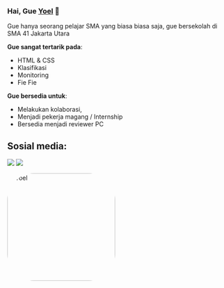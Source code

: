 ### Hai, Gue [Yoel](https://yoelandreas.manoppo.my.id) 👋

Gue hanya seorang pelajar SMA yang biasa biasa saja, gue bersekolah di SMA 41 Jakarta Utara

**Gue sangat tertarik pada**:
- HTML & CSS
- Klasifikasi
- Monitoring
- Fie Fie

 **Gue bersedia untuk**:

- Melakukan kolaborasi,
- Menjadi pekerja magang / Internship
- Bersedia menjadi reviewer PC

## Sosial media:

<p align = "center">

[<img src="https://img.shields.io/badge/whatsapp-%2312100E.svg?&style=for-the-badge&logo=whatsapp&logoColor=white&color=black" />](https://wa.me/6283844000383)
[<img src="https://img.shields.io/badge/instagram-%2312100E.svg?&style=for-the-badge&logo=instagram&logoColor=white&color=black" />](https://instagram.com/saya_andreas)
</p>

<a href="https://github.com/Y0EL">
  <img align="center" src="https://pps.whatsapp.net/v/t61.24694-24/352843615_791554735685016_3698136794997860709_n.jpg?ccb=11-4&oh=01_AdTJxjeM5owQeYWUmhsIdNo5IisIdHZSUycmK_31oumAfg&oe=64A8EA4F" alt="Yoel" width="248" height="248" style="border-radius: 25%;">
</a>

 
